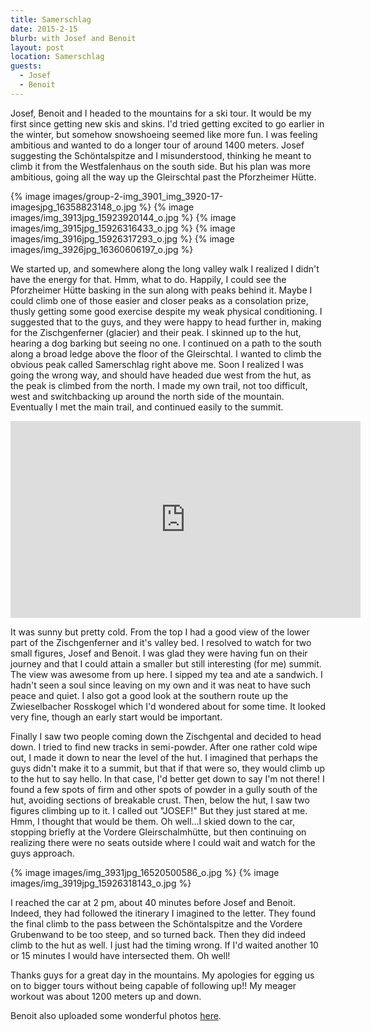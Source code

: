 ```yaml
---
title: Samerschlag
date: 2015-2-15
blurb: with Josef and Benoit
layout: post
location: Samerschlag
guests:
  - Josef
  - Benoit
---
```


Josef, Benoit and I headed to the mountains for a ski tour. It would be my first
since getting new skis and skins. I'd tried getting excited to go earlier in the
winter, but somehow snowshoeing seemed like more fun. I was feeling ambitious
and wanted to do a longer tour of around 1400 meters. Josef suggesting the
Schöntalspitze and I misunderstood, thinking he meant to climb it from the
Westfalenhaus on the south side. But his plan was more ambitious, going all the
way up the Gleirschtal past the Pforzheimer Hütte.

{% image images/group-2-img_3901_img_3920-17-imagesjpg_16358823148_o.jpg %}
{% image images/img_3913jpg_15923920144_o.jpg %}
{% image images/img_3915jpg_15926316433_o.jpg %}
{% image images/img_3916jpg_15926317293_o.jpg %}
{% image images/img_3926jpg_16360606197_o.jpg %}

We started up, and somewhere along the long valley walk I realized I didn't have
the energy for that. Hmm, what to do. Happily, I could see the Pforzheimer Hütte
basking in the sun along with peaks behind it. Maybe I could climb one of those
easier and closer peaks as a consolation prize, thusly getting some good
exercise despite my weak physical conditioning. I suggested that to the guys,
and they were happy to head further in, making for the Zischgenferner (glacier)
and their peak. I skinned up to the hut, hearing a dog barking but seeing no
one. I continued on a path to the south along a broad ledge above the floor of
the Gleirschtal. I wanted to climb the obvious peak called Samerschlag right
above me. Soon I realized I was going the wrong way, and should have headed due
west from the hut, as the peak is climbed from the north. I made my own trail,
not too difficult, west and switchbacking up around the north side of the
mountain. Eventually I met the main trail, and continued easily to the summit.

<iframe width="560" height="315" src="https://www.youtube.com/embed/Rsy_ZLJCNe8"
frameborder="0" allowfullscreen></iframe>

It was sunny but pretty cold. From the top I had a good view of the lower part
of the Zischgenferner and it's valley bed. I resolved to watch for two small
figures, Josef and Benoit. I was glad they were having fun on their journey and
that I could attain a smaller but still interesting (for me) summit. The view
was awesome from up here. I sipped my tea and ate a sandwich. I hadn't seen a
soul since leaving on my own and it was neat to have such peace and quiet. I
also got a good look at the southern route up the Zwieselbacher Rosskogel which
I'd wondered about for some time. It looked very fine, though an early start
would be important.

Finally I saw two people coming down the Zischgental and decided to head down. I
tried to find new tracks in semi-powder. After one rather cold wipe out, I made
it down to near the level of the hut. I imagined that perhaps the guys didn't
make it to a summit, but that if that were so, they would climb up to the hut to
say hello. In that case, I'd better get down to say I'm not there! I found a few
spots of firm and other spots of powder in a gully south of the hut, avoiding
sections of breakable crust. Then, below the hut, I saw two figures climbing up
to it. I called out "JOSEF!" But they just stared at me. Hmm, I thought that
would be them. Oh well...I skied down to the car, stopping briefly at the
Vordere Gleirschalmhütte, but then continuing on realizing there were no seats
outside where I could wait and watch for the guys approach.

{% image images/img_3931jpg_16520500586_o.jpg %}
{% image images/img_3919jpg_15926318143_o.jpg %}



I reached the car at 2 pm, about 40 minutes before Josef and Benoit. Indeed,
they had followed the itinerary I imagined to the letter. They found the final
climb to the pass between the Schöntalspitze and the Vordere Grubenwand to be
too steep, and so turned back. Then they did indeed climb to the hut as well. I
just had the timing wrong. If I'd waited another 10 or 15 minutes I would have
intersected them. Oh well!

Thanks guys for a great day in the mountains. My apologies for egging us on to
bigger tours without being capable of following up!! My meager workout was about 1200
meters up and down.

Benoit also uploaded some wonderful
photos [here](https://www.flickr.com/photos/36922844@N04/16365616178/in/set-72157650865853885).
